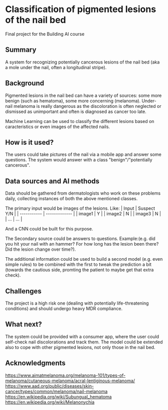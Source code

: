 # Classification of pigmented lesions of the nail bed

Final project for the Building AI course

## Summary

A system for recognizing potentially cancerous lesions of the nail bed (aka a mole under the nail, often a longitudinal stripe).


## Background

Pigmented lesions in the nail bed can have a variety of sources: some more benign (such as hematoma), some more concerning (melanoma). 
Under-nail melanoma is really dangerous as the discoloration is often neglected or dismissed as unimportant and often is diagnosed as cancer too late.

Machine Learning can be used to classify the different lesions based on caracteristics or even images of the affected nails.

## How is it used?

The users could take pictures of the nail via a mobile app and answer some questions. The system would answer with a class "benign"/"potentially cancerous".

## Data sources and AI methods

Data should be gathered from dermatologists who work on these problems daily, collecting instances of both the above mentioned classes. 

The primary input would be images of the lesions. Like:
| Input       | Suspect Y/N   |
| ----------- | ------------- |
| image1      | Y             |
| image2      | N             |
| image3      | N             |
| ...         | ...           |

And a CNN could be built for this purpose.

The Secondary source could be answers to questions. Example:(e.g. did you hit your nail with an hammer? For how long has the lesion been there? Did the lesion change over time?).

The additional information could be used to build a second model (e.g. even simple rules) to be combined with the first to tweak the prediction a bit (towards the cautious side, promting the patient to maybe get that extra check).

## Challenges

The project is a high risk one (dealing with potentially life-threatening conditions) and should undergo heavy MDR compliance.

## What next?

The system could be provided with a consumer app, where the user could self-check nail discolorations and track them.
The model could be extended also to cope with other pigmented lesions, not only those in the nail bed.

## Acknowledgments

https://www.aimatmelanoma.org/melanoma-101/types-of-melanoma/cutaneous-melanoma/acral-lentiginous-melanoma/
https://www.aad.org/public/diseases/skin-cancer/types/common/melanoma/nail-melanoma
https://en.wikipedia.org/wiki/Subungual_hematoma
https://en.wikipedia.org/wiki/Melanonychia

